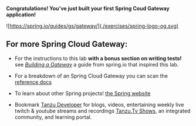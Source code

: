 **Congratulations! You’ve just built your first Spring Coud Gateway application!**

![https://spring.io/guides/gs/gateway/](./exercises/spring-logo-og.svg)

## **For more Spring Cloud Gateway:**

- For the instructions to this lab **with a bonus section on writing tests!** see [*Building a Gateway*](https://spring.io/guides/gs/gateway/) a guide from spring.io that inspired this lab.  

-  For a breakdown of an Spring Cloud Gateway you can scan the [reference docs](https://docs.spring.io/spring-cloud-gateway/docs/3.0.0-SNAPSHOT/reference/html/)

-  To learn about other Spring projects!  [the Spring website](spring.io)


- Bookmark [Tanzu Developer](https://tanzu.vmware.com/developer/topics) for blogs, videos, entertaining weekly live twitch & youtube streams and recordings [Tanzu.Tv Shows](https://tanzu.vmware.com/developer/tv/), an integrated community, and learning portal.
